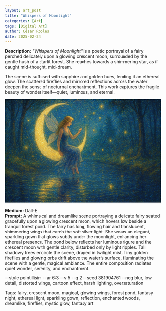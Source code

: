 ```yaml
---
layout: art_post
title: "Whispers of Moonlight"
categories: [Art]
tags: [Digital Art]
author: César Robles
date: 2025-02-24
---
```

**Description:** *"Whispers of Moonlight"* is a poetic portrayal of a fairy perched delicately upon a glowing crescent moon, surrounded by the gentle hush of a starlit forest. She reaches towards a shimmering star, as if caught mid-thought, mid-dream.

The scene is suffused with sapphire and golden hues, lending it an ethereal glow. The scattered fireflies and mirrored reflections across the water deepen the sense of nocturnal enchantment. This work captures the fragile beauty of wonder itself—quiet, luminous, and eternal.

![Whispers of Moonlight](/imag/digital_art/whispers_of_moonlight.jpg)

**Medium:** Dall-E\
**Prompt:** A whimsical and dreamlike scene portraying a delicate fairy seated gracefully upon a glowing crescent moon, which hovers low beside a tranquil forest pond. The fairy has long, flowing hair and translucent, shimmering wings that catch the soft silver light. She wears an elegant, sparkling gown that glows subtly under the moonlight, enhancing her ethereal presence. The pond below reflects her luminous figure and the crescent moon with gentle clarity, disturbed only by light ripples. Tall shadowy trees encircle the scene, draped in twilight mist. Tiny golden fireflies and glowing orbs drift above the water’s surface, illuminating the scene with a gentle, magical ambiance. The entire composition radiates quiet wonder, serenity, and enchantment.

--style pointillisim --ar 6:3 --v 5 --q 2 --seed 381904761 --neg blur, low detail, distorted wings, cartoon effect, harsh lighting, oversaturation

Tags: fairy, crescent moon, magical, glowing wings, forest pond, fantasy night, ethereal light, sparkling gown, reflection, enchanted woods, dreamlike, fireflies, mystic glow, fantasy art